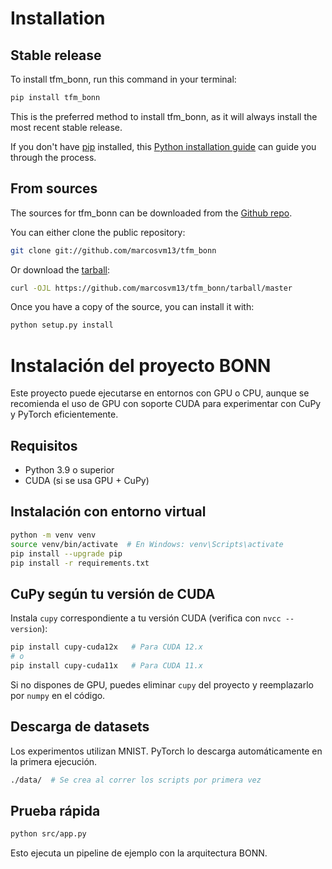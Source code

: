# Installation

## Stable release

To install tfm_bonn, run this command in your terminal:

```sh
pip install tfm_bonn
```

This is the preferred method to install tfm_bonn, as it will always install the most recent stable release.

If you don't have [pip](https://pip.pypa.io) installed, this [Python installation guide](http://docs.python-guide.org/en/latest/starting/installation/) can guide you through the process.

## From sources

The sources for tfm_bonn can be downloaded from the [Github repo](https://github.com/marcosvm13/tfm_bonn).

You can either clone the public repository:

```sh
git clone git://github.com/marcosvm13/tfm_bonn
```

Or download the [tarball](https://github.com/marcosvm13/tfm_bonn/tarball/master):

```sh
curl -OJL https://github.com/marcosvm13/tfm_bonn/tarball/master
```

Once you have a copy of the source, you can install it with:

```sh
python setup.py install
```


# Instalación del proyecto BONN

Este proyecto puede ejecutarse en entornos con GPU o CPU, aunque se recomienda el uso de GPU con soporte CUDA para experimentar con CuPy y PyTorch eficientemente.

## Requisitos

- Python 3.9 o superior
- CUDA (si se usa GPU + CuPy)

## Instalación con entorno virtual

```bash
python -m venv venv
source venv/bin/activate  # En Windows: venv\Scripts\activate
pip install --upgrade pip
pip install -r requirements.txt
```

## CuPy según tu versión de CUDA

Instala `cupy` correspondiente a tu versión CUDA (verifica con `nvcc --version`):

```bash
pip install cupy-cuda12x   # Para CUDA 12.x
# o
pip install cupy-cuda11x   # Para CUDA 11.x
```

Si no dispones de GPU, puedes eliminar `cupy` del proyecto y reemplazarlo por `numpy` en el código.

## Descarga de datasets

Los experimentos utilizan MNIST. PyTorch lo descarga automáticamente en la primera ejecución.

```bash
./data/  # Se crea al correr los scripts por primera vez
```

## Prueba rápida

```bash
python src/app.py
```

Esto ejecuta un pipeline de ejemplo con la arquitectura BONN.